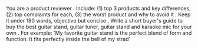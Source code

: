  You are a product reviewer . Include: (1) top 3 products and key differences, (2) top complaints for each, (3) the worst product and why to avoid it . Keep it under 180 words, objective but concise . Write a short buyer's guide to buy the best guitar stand, guitar tuner, guitar stand and karaoke mic for your own . For example: 'My favorite guitar stand is the perfect blend of form and function. It fits perfectly inside the bell of my strad'